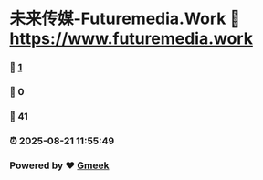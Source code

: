 # 未来传媒-Futuremedia.Work :link: https://www.futuremedia.work 
### :page_facing_up: [1](https://www.futuremedia.work/tag.html) 
### :speech_balloon: 0 
### :hibiscus: 41 
### :alarm_clock: 2025-08-21 11:55:49 
### Powered by :heart: [Gmeek](https://github.com/Meekdai/Gmeek)
